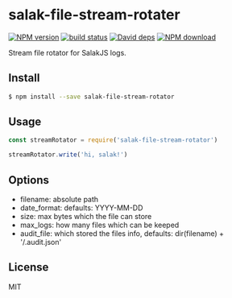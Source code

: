 # salak-file-stream-rotater

[![NPM version][npm-image]][npm-url]
[![build status][travis-image]][travis-url]
[![David deps][david-image]][david-url]
[![NPM download][download-image]][download-url]

[npm-image]: https://img.shields.io/npm/v/salak-file-stream-rotator.svg?style=flat-square
[npm-url]: https://npmjs.org/package/salak-file-stream-rotator
[travis-image]: https://img.shields.io/travis/SalakJS/salak-file-stream-rotator.svg?style=flat-square
[travis-url]: https://travis-ci.org/SalakJS/salak-file-stream-rotator
[david-image]: https://img.shields.io/david/SalakJS/salak-file-stream-rotator.svg?style=flat-square
[david-url]: https://david-dm.org/SalakJS/salak-file-stream-rotator
[download-image]: https://img.shields.io/npm/dm/salak-file-stream-rotator.svg?style=flat-square
[download-url]: https://npmjs.org/package/salak-file-stream-rotator

Stream file rotator for SalakJS logs.

## Install

```sh
$ npm install --save salak-file-stream-rotator
```

## Usage

```javascript
const streamRotator = require('salak-file-stream-rotator')

streamRotator.write('hi, salak!')
```

## Options

- filename: absolute path
- date_format: defaults: YYYY-MM-DD
- size: max bytes which the file can store
- max_logs: how many files which can be keeped
- audit_file: which stored the files info, defaults: dir(filename) + '/.audit.json'

## License

MIT
